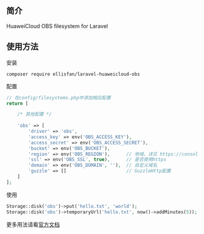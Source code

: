 ## 简介
HuaweiCloud OBS filesystem for Laravel

## 使用方法
安装
```shell
composer require ellisfan/laravel-huaweicloud-obs
```
配置

```php
// 在config/filesystems.php中添加相应配置
return [

    /* 其他配置 */
    
    'obs' => [
        'driver' => 'obs',
        'access_key' => env('OBS_ACCESS_KEY'),
        'access_secret' => env('OBS_ACCESS_SECRET'),
        'bucket' => env('OBS_BUCKET'),
        'region' => env('OBS_REGION'),      // 地域，详见 https://console.huaweicloud.com/apiexplorer/#/endpoint/OBS
        'ssl' => env('OBS_SSL', true),      // 是否使用https
        'domain' => env('OBS_DOMAIN', ''),  // 自定义域名
        'guzzle' => []                      // GuzzleHttp配置
    ]
];
```

使用
```php
Storage::disk('obs')->put('hello.txt', 'world');
Storage::disk('obs')->temporaryUrl('hello.txt', now()->addMinutes(5));
```
更多用法请看[官方文档](https://laravel.com/docs/11.x/filesystem)